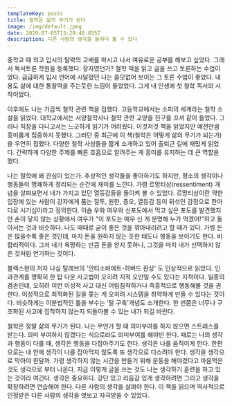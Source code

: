 ```yaml
---
templateKey: posts
title: 철학은 삶의 무기가 된다
image: /img/default.jpeg
date: 2020-07-05T13:29:48.855Z
description: 다른 사람의 생각을 들여다 볼 수 있다
---
```

중학교 때 외고 입시의 탈락의 고배를 마시고 나서 여유로운 공부를 해보고 싶었다. 그래서 독서토론 학원을 등록했다. 장자였던가? 철학 책을 읽고 글을 쓰고 토론하는 수업이었다. 급급하게 입시 언어에 시달렸던 나는 쓸모없어 보이는 그 토론 수업이 좋았다. 내용도 삶에 대한 통찰력을 주는듯한 느낌이 들었었다. 그게 내 인생에 첫 철학 독서의 시작이었다.

이후에도 나는 가끔씩 철학 관련 책을 접했다. 고등학교에서는 소피의 세계라는 철학 소설을 읽었다. 대학교에서는 서양철학사나 철학 관련 교양을 친구를 꼬셔 같이 들었다. 그러나 직장을 다니고서는 느긋하게 읽기가 어려웠다. 이것저것 책을 읽었지만 예전만큼 흥미롭게 집중하지 못했다. 그러던 중 최근에 이 책(철학은 어떻게 삶의 무기가 되는가)을 우연히 접했다. 다양한 철학 사상들을 짧게 소개하고 있어 출퇴근 길에 재밌게 읽었다. 간략하게 다양한 주제를 빠른 호흡으로 알려주는 게 흥미를 유지하는 데 큰 역할을 했다.

나는 철학에 왜 관심이 있는가. 추상적인 생각들을 좋아하기도 하지만, 평소의 생각이나 행동들이 명쾌하게 정리되는 순간에 재미를 느낀다. 가령 르망티상(ressentiment) 개념을 살펴보면서 내가 가지고 있던 열등감들을 돌이켜 볼 수 있었다. 르망티상이란 약한 입장에 있는 사람이 강자에게 품는 질투, 원한, 증오, 열등감 등이 뒤섞인 감정으로 한마디로 시기심이라고 정의한다. 이숍 우화 여우와 신포도에서 먹고 싶은 포도를 발견했지만 손이 닿지 않는 상황에서 여우가 "이 포도는 매우 신 게 분명해 누가 먹겠어!"하고 돌아서는 것과 비슷하다. 나도 때때로 굳이 좋은 것을 깎아내리려고 할 때가 있다. 가령 돈은 많을수록 좋은 것인데, 마치 돈을 원하지 않는 듯한 태도나 행동을 보이기도 한다. 비합리적이다. 그저 내가 욕망하는 만큼 돈을 얻지 못하니, 그것을 마치 내가 선택하지 않은 것처럼 연기하는 것이다.

블랙스완의 저자 나심 탈레브의 '안티소비에트-하버드 환상' 도 인상적으로 읽었다. 인과관계를 명확히 한 탑 다운 사고법이 오히려 지적 오만일 수도 있다는 지적이다. 일종의 겸손인데, 오히려 이런 이성적 사고 대신 어림짐작하거나 즉흥적으로 행동해볼 것을 권한다. 이성적으로 최적화된 길을 쫒는 게 오히려 시스템을 취약하게 만들 수 있다는 것이다. 비슷하게는 이분법적인 틀을 부수는 '탈 구축'개념도 소개한다. 한 번쯤은 너무나 구조화된 사고에 집착하지 않는지 되돌아볼 수 있는 내가 되길 바란다.

철학은 정말 삶의 무기가 된다. 나는 무언가 할 때 의미부여를 하지 않으면 스트레스를 받는다. 의미 부여하지 않겠다는 식으로라도 의미부여를 해야만 한다. 때로는 나의 생각과 행동이 다를 때, 생각은 행동을 다잡아주기도 한다. 생각은 나를 움직이게 한다. 한편으로는 내 안에 생각이 나를 잡아먹지 않도록 또 생각으로 다스려야 한다. 생각을 생각으로 막아야 한달까. 가령 생각하지 않는 시간을 만들기 위해 운동을 해야겠다고 마음먹은 것도 생각으로 부터 나온다. 지금 이렇게 글을 쓰는 것도 나는 생각하기 훈련을 하고 있는 것이라 여긴다. 생각은 중요하다. 강단 있고 리듬감 있게 생각하려면 그리고 생각을 확장하려면 연습해야 한다. 다른 사람의 생각을 살펴야 한다. 이 책을 읽으며 역사적으로 인정받은 다른 사람의 생각을 엿보고 자극받을 수 있었다.
